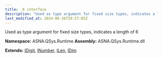 ```yaml
---
title: _6 interface
description: "Used as type argument for fixed size types, indicates a length of 6  "
last_modified_at: 2024-06-26T20:27:05Z
---
```


Used as type argument for fixed size types, indicates a length of 6 

**Namespace:** ASNA.QSys.Runtime
**Assembly:** ASNA.QSys.Runtime.dll

**Extends:** [IDigit](/reference/runtime/qsys-runtime/i-digit.html), [INumber](/reference/runtime/qsys-runtime/i-number.html), [ILen](/reference/runtime/qsys-runtime/i-len.html), [IDim](/reference/runtime/qsys-runtime/i-dim.html)
<br>
<br>
